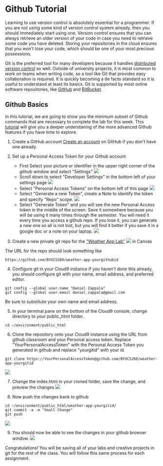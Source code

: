 # Github Tutorial
Learning to use version control is absolutely essential for a programmer. If you are not using some kind of version control system already, then you should immediately start using one. Version control ensures that you can always retrieve an older version of your code in case you need to retrieve some code you have deleted. Storing your repositories in the cloud ensures that you won't lose your code, which should be one of your most precious possessions. 

Git is the preferred tool for many developers because it handles [distributed version control](http://git-scm.com/book/en/Getting-Started-About-Version-Control) so well. Outside of university projects, it is most common to work on teams when writing code, so a tool like Git that provides easy collaboration is required. It is quickly becoming a de facto standard so it is useful to understand at least its basics. Git is supported by most online software repositories, like [GitHub](https://github.com/) and [BitBucket](https://bitbucket.org/).

## Github Basics
In this tutorial, we are going to show you the minimum subset of Github commands that are necessary to complete the lab for this week.  This [tutorial](github-advanced.md) will give you a deeper understaning of the more advanced Github features if you have time to explore.

1. Create a GitHub account
[Create an account](https://github.com/signup) on GitHub if you don't have one already.

2. Set up a Personal Access Token for your Github account
   - First Select your picture or identifier in the upper right corner of the github window and select "Settings"
![](images/githubsettings.png) 
   - Scroll down to select "Developer Settings" in the bottom left of your settings page
![](images/githubdevelopersettings.png) 
   - Select "Personal Access Tokens" on the bottom left of this page
![](images/githubpersonalaccess.png)    
   - Select "Generate a new Token", create a Note to identify the token and specify "Repo" scope.
![](images/githubnewtoken.png)   
   - Select "Generate Token" and you will see the new Personal Access token in the middle of the screen.  Save it somewhere because you will be using it many times through the semester.  You will need it every time you access a github repo.  If you lose it, you can generate a new one so all is not lost, but you will find it better if you save it in a google doc or a note on your laptop.
![](images/githubtoken.png)    

3. Create a new private git repo for the ["Weather App Lab"](https://byu.instructure.com/courses/15698/assignments/598439?module_item_id=1334017)
![](images/githubclassroom.png) in Canvas

The URL for the repo should look something like 
```
https://github.com/BYUCS260/weather-app-yourgithubid
```
4. Configure git in your Cloud9 instance
If you haven't done this already, you should configure git with your name, email address, and preferred editor.
```
git config --global user.name "Daniel Zappala"
git config --global user.email daniel.zappala@gmail.com
```
Be sure to substitute your own name and email address.

5. In your terminal pane on the bottom of the Cloud9 console, change directory to your public_html folder.
```
cd ~/environment/public_html
```

6. Clone the repository onto your Cloud9 instance using the URL from github classroom and your Personal access token. Replace "YourPersonalAccessToken" with the Personal Access Token you generated in github and replace "yourgitid" with your id.
```
git clone https://YourPersonalAccessToken@github.com/BYUCS260/weather-app-yourgitid
```
![](images/githubclone.png) 

7. Change the index.html in your cloned folder, save the change, and preview the changes
![](images/change.png) 

8. Now push the changes back to github
```
cd ~/environment/public_html/weather-app-yourgitid/
git commit -a -m "Small Change"
git push
```
![](images/push.png) 

9. You should now be able to see the changes in your github browser window.
![](images/smallchange.png) 

Congratulations!  You will be saving all of your labs and creative projects in git for the rest of the class.  You will follow this same process for each assignment.
